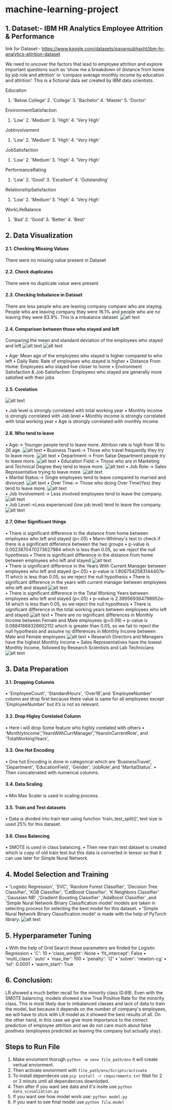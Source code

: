 # machine-learning-project
## 1. Dataset:- IBM HR Analytics Employee Attrition & Performance
link for Dataset:- https://www.kaggle.com/datasets/pavansubhasht/ibm-hr-analytics-attrition-dataset


We need to uncover the factors that lead to employee attrition and explore important questions such as ‘show me a breakdown of distance from home by job role and attrition’ or ‘compare average monthly income by education and attrition’. This is a fictional data set created by IBM data scientists.

Education
1. 'Below College'  2. 'College'    3. 'Bachelor'       4. 'Master'     5. 'Doctor'

EnvironmentSatisfaction
1. 'Low'            2. 'Medium'     3. 'High'           4. 'Very High'

JobInvolvement
1. 'Low'            2. 'Medium'     3. 'High'           4. 'Very High'

JobSatisfaction
1. 'Low'            2. 'Medium'     3. 'High'           4. 'Very High'

PerformanceRating
1. 'Low'            2. 'Good'       3. 'Excellent'      4. 'Outstanding'

RelationshipSatisfaction
1. 'Low'            2. 'Medium'     3. 'High'           4. 'Very High'

WorkLifeBalance
1. 'Bad'            2. 'Good'       3. 'Better'         4. 'Best'

## 2. Data Visualization
#### 2.1. Checking Missing Values
There were no missing value present in Dataset
#### 2.2.	Check duplicates
There were no duplicate value were present
#### 2.3. Checking Imbalance in Dataset
There are less people who are leaving company compare who are staying.  People who are leaving company they were 16.1% and people who are no leaving they were 83.9%. This is a imbalance dataset.
![alt text](image.png)

#### 2.4. Comparison between those who stayed and left
Comparing the mean and standard deviation of the employees who stayed and left
![alt text](image-1.png)
![alt text](image-2.png)
 
•	Age: Mean age of the employees who stayed is higher compared to who left
•	Daily Rate: Rate of employees who stayed is higher
•	Distance From Home: Employees who stayed live closer to home
•	Environment Satisfaction & Job Satisfaction: Employees who stayed are generally more satisfied with their jobs

#### 2.5. Corelation
![alt text](image-3.png)
 
•	Job level is strongly correlated with total working year
•	Monthly income is strongly correlated with Job level
•	Monthly income is strongly correlated with total working year
•	Age is strongly correlated with monthly income
#### 2.6. Who tend to leave
•	Age:-> Younger people tend to leave more. Attrition rate is high from 18 to 26 age.
![alt text](image-4.png) 
•	Business Travel:-> Those who travel frequently they try to leave more.
![alt text](image-5.png) 
•	Department:-> From Salse Department people try to leave more. 
![alt text](image-6.png)
•	Education Field:-> Those who are in Marketing and Technical Degree they tend to leave more.
![alt text](image-7.png) 
•	Job Role:-> Sales Representative trying to leave more.
![alt text](image-8.png)  
•	Marital Status:-> Single employees tend to leave compared to married and divorced. 
![alt text](image-9.png) 
•	Over Time:-> Those who doing Over Time(Yes) they tend to leave more.
![alt text](image-10.png)  
•	Job Involvement:-> Less involved employees tend to leave the company.
![alt text](image-11.png)  
•	Job Level:->Less experienced (low job level) tend to leave the company.
![alt text](image-12.png)  

#### 2.7. Other Significant things
•	There is significant difference in the distance from home between employees who left and stayed (p<.05)
•	Mann-Whitney's test to check if there is a significant difference between the two groups
•	p-value is 0.0023870470273627984 which is less than 0.05, so we reject the null hypothesis
•	There is significant difference in the distance from home between employees who left and stayed
![alt text](image-13.png)  
•	There is significant difference in the Years With Current Manager between employees who left and stayed (p<.05)
•	p-value is 1.8067542583144407e-11 which is less than 0.05, so we reject the null hypothesis
•	There is significant difference in the years with current manager between employees who left and stayed
![alt text](image-14.png)  
•	There is significant difference in the Total Working Years between employees who left and stayed (p<.05)
•	p-value is 2.399569364798952e-14 which is less than 0.05, so we reject the null hypothesis
•	There is significant difference in the total working years between employees who left and stayed 
![alt text](image-15.png) 
•	There are no significant differences in Monthly Income between Female and Male employees (p=0.09)
•	p-value is 0.08841668326602112 which is greater than 0.05, so we fail to reject the null hypothesis and assume no differences in Monthly Income between Male and Female employees 
![alt text](image-16.png) 
•	Research Directors and Managers have the highest Monthly Income
•	Sales Representatives have the lowest Monthly Income, followed by Research Scientists and Lab Technicians  
![alt text](image-17.png)

## 3.	Data Preparation
#### 3.1.	Dropping Columns
•	'EmployeeCount', 'StandardHours', 'Over18',and  'EmployeeNumber' column are drop first because there value is same for all employees except 'EmployeeNumber' but it’s is not so relevant.
#### 3.2.	Drop Higley Corelated Column
•	Here i will drop Some feature who highly corelated with others
•	'MonthlyIncome','YearsWithCurrManager','YearsInCurrentRole', and 'TotalWorkingYears',
#### 3.3.	One Hot Encoding
•	One hot Encoding is done in categorical which are 'BusinessTravel', 'Department', 'EducationField', 'Gender', 'JobRole',and 'MaritalStatus'.
•	Then concatenated with numerical columns.
#### 3.4.	Data Scaling
•	Min Max Scaler is used in scaling process.
#### 3.5.	Train and Test datasets
•	Data is divided into train test using function ‘train_test_split()’, test size is used 25% for this dataset.
#### 3.6.	Class Balancing
•	SMOTE is used in class balancing.
•	Then new train test dataset is created which is copy of old train test but this data is converted in tensor so that it can use later for Simple Nural Network.


## 4.	Model Selection and Training
•	'Logistic Regression', 'SVC', 'Random Forest Classifier', 'Decision Tree Classifier', 'XGB Classifier', 'CatBoost Classifier', 'K Neighbors Classifier' ,'Gaussian NB' ,'Gradient Boosting Classifier' ,'AdaBoost Classifier' ,and 'Simple Nural Network Binary Classification model' models are taken in selecting process for selecting the best model for this dataset.
•	'Simple Nural Network Binary Classification model' is made with the help of PyTorch library.
![alt text](image-18.png)

## 5.	Hyperparameter Tuning
•	With the help of Grid Search these parameters are finded for Logistic Regression
•	'C': 10
•	'class_weight': None
•	'fit_intercept': False
•	'multi_class': 'auto'
•	'max_iter': 100
•	'penalty': 'l2'
•	'solver': 'newton-cg'
•	'tol': 0.0001
•	'warm_start': True

## 6.	Conclusion:
LR showed a much better recall for the minority class (0.69). Even with the SMOTE balancing, models showed a low True Positive Rate for the minority class. This is most likely due to imbalanced classes and lack of data to train the model, but because it depends on the number of company's employees, we will have to stick with LR model as it showed the best results of all. On the other hand, in this case we give more importance to the correct prediction of employee attrition and we do not care much about false positives (employees predicted as leaving the company but actually stay).






## Steps to Run File

1. Make envioment thorugh 
`python -m venv file_path/env`
it will create vertual enviorment.
2. Then activate enviorment with 
`file_path/env/Scripts/activate`
3. To install dependeces use 
`pip install -r requirements.txt`
Wait for 2 or 3 minuts until all dependences downloded.
4. Then after if you want see data and it's insite use 
`python data_visualiation.py`
5. If you want see how model work use:
`python model.py`
6. If you want to see final model use
`python fila.model`